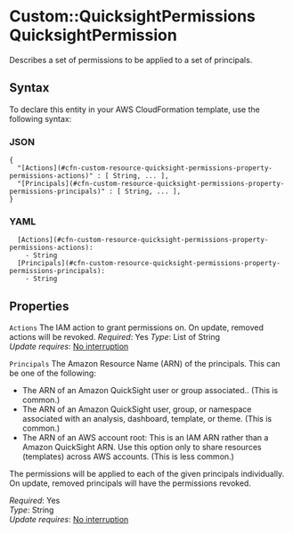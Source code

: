 # Custom::QuicksightPermissions QuicksightPermission<a name="custom-resource-quicksight-permissions-property-permissions"></a>

Describes a set of permissions to be applied to a set of principals\.

## Syntax<a name="custom-resource-quicksight-permissions-property-permissions-syntax"></a>

To declare this entity in your AWS CloudFormation template, use the following syntax:

### JSON<a name="custom-resource-quicksight-permissions-property-permissions-syntax.json"></a>

```
{
  "[Actions](#cfn-custom-resource-quicksight-permissions-property-permissions-actions)" : [ String, ... ],
  "[Principals](#cfn-custom-resource-quicksight-permissions-property-permissions-principals)" : [ String, ... ],
}
```

### YAML<a name="aws-properties-quicksight-analysis-resourcepermission-syntax.yaml"></a>

```
  [Actions](#cfn-custom-resource-quicksight-permissions-property-permissions-actions): 
    - String
  [Principals](#cfn-custom-resource-quicksight-permissions-property-permissions-principals): 
    - String
```

## Properties<a name="custom-resource-quicksight-permissions-property-permissions-properties"></a>

`Actions`  <a name="cfn-custom-resource-quicksight-permissions-property-permissions-actions"></a>
The IAM action to grant permissions on\. On update, removed actions will be revoked.
*Required*: Yes
*Type*: List of String  
*Update requires*: [No interruption](https://docs.aws.amazon.com/AWSCloudFormation/latest/UserGuide/using-cfn-updating-stacks-update-behaviors.html#update-no-interrupt)

`Principals`  <a name="cfn-custom-resource-quicksight-permissions-property-permissions-principals"></a>
The Amazon Resource Name \(ARN\) of the principals\. This can be one of the following:  

+ The ARN of an Amazon QuickSight user or group associated.\. \(This is common\.\)
+ The ARN of an Amazon QuickSight user, group, or namespace associated with an analysis, dashboard, template, or theme\. \(This is common\.\)
+ The ARN of an AWS account root: This is an IAM ARN rather than a Amazon QuickSight ARN\. Use this option only to share resources \(templates\) across AWS accounts\. \(This is less common\.\)

The permissions will be applied to each of the given principals individually.
On update, removed principals will have the permissions revoked.

*Required*: Yes  
*Type*: String  
*Update requires*: [No interruption](https://docs.aws.amazon.com/AWSCloudFormation/latest/UserGuide/using-cfn-updating-stacks-update-behaviors.html#update-no-interrupt)
